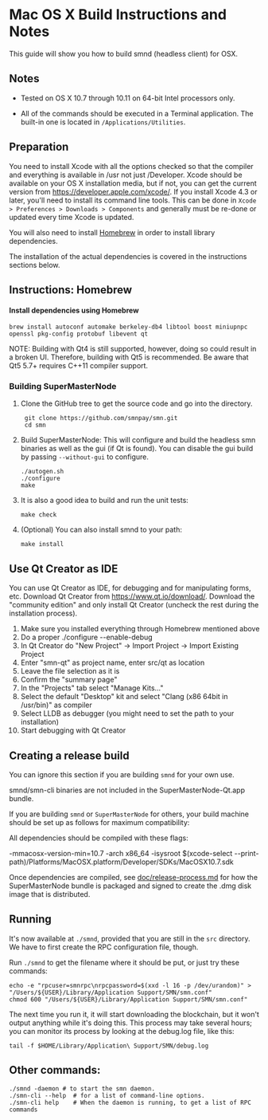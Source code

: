 Mac OS X Build Instructions and Notes
====================================
This guide will show you how to build smnd (headless client) for OSX.

Notes
-----

* Tested on OS X 10.7 through 10.11 on 64-bit Intel processors only.

* All of the commands should be executed in a Terminal application. The
built-in one is located in `/Applications/Utilities`.

Preparation
-----------

You need to install Xcode with all the options checked so that the compiler
and everything is available in /usr not just /Developer. Xcode should be
available on your OS X installation media, but if not, you can get the
current version from https://developer.apple.com/xcode/. If you install
Xcode 4.3 or later, you'll need to install its command line tools. This can
be done in `Xcode > Preferences > Downloads > Components` and generally must
be re-done or updated every time Xcode is updated.

You will also need to install [Homebrew](http://brew.sh) in order to install library
dependencies.

The installation of the actual dependencies is covered in the instructions
sections below.

Instructions: Homebrew
----------------------

#### Install dependencies using Homebrew

    brew install autoconf automake berkeley-db4 libtool boost miniupnpc openssl pkg-config protobuf libevent qt

NOTE: Building with Qt4 is still supported, however, doing so could result in a broken UI. Therefore, building with Qt5 is recommended. Be aware that Qt5 5.7+ requires C++11 compiler support.

### Building SuperMasterNode

1. Clone the GitHub tree to get the source code and go into the directory.

        git clone https://github.com/smnpay/smn.git
        cd smn

2.  Build SuperMasterNode:
    This will configure and build the headless smn binaries as well as the gui (if Qt is found).
    You can disable the gui build by passing `--without-gui` to configure.

        ./autogen.sh
        ./configure
        make

3.  It is also a good idea to build and run the unit tests:

        make check

4.  (Optional) You can also install smnd to your path:

        make install

Use Qt Creator as IDE
------------------------
You can use Qt Creator as IDE, for debugging and for manipulating forms, etc.
Download Qt Creator from https://www.qt.io/download/. Download the "community edition" and only install Qt Creator (uncheck the rest during the installation process).

1. Make sure you installed everything through Homebrew mentioned above
2. Do a proper ./configure --enable-debug
3. In Qt Creator do "New Project" -> Import Project -> Import Existing Project
4. Enter "smn-qt" as project name, enter src/qt as location
5. Leave the file selection as it is
6. Confirm the "summary page"
7. In the "Projects" tab select "Manage Kits..."
8. Select the default "Desktop" kit and select "Clang (x86 64bit in /usr/bin)" as compiler
9. Select LLDB as debugger (you might need to set the path to your installation)
10. Start debugging with Qt Creator

Creating a release build
------------------------
You can ignore this section if you are building `smnd` for your own use.

smnd/smn-cli binaries are not included in the SuperMasterNode-Qt.app bundle.

If you are building `smnd` or `SuperMasterNode` for others, your build machine should be set up
as follows for maximum compatibility:

All dependencies should be compiled with these flags:

 -mmacosx-version-min=10.7
 -arch x86_64
 -isysroot $(xcode-select --print-path)/Platforms/MacOSX.platform/Developer/SDKs/MacOSX10.7.sdk

Once dependencies are compiled, see [doc/release-process.md](release-process.md) for how the SuperMasterNode
bundle is packaged and signed to create the .dmg disk image that is distributed.

Running
-------

It's now available at `./smnd`, provided that you are still in the `src`
directory. We have to first create the RPC configuration file, though.

Run `./smnd` to get the filename where it should be put, or just try these
commands:

    echo -e "rpcuser=smnrpc\nrpcpassword=$(xxd -l 16 -p /dev/urandom)" > "/Users/${USER}/Library/Application Support/SMN/smn.conf"
    chmod 600 "/Users/${USER}/Library/Application Support/SMN/smn.conf"

The next time you run it, it will start downloading the blockchain, but it won't
output anything while it's doing this. This process may take several hours;
you can monitor its process by looking at the debug.log file, like this:

    tail -f $HOME/Library/Application\ Support/SMN/debug.log

Other commands:
-------

    ./smnd -daemon # to start the smn daemon.
    ./smn-cli --help  # for a list of command-line options.
    ./smn-cli help    # When the daemon is running, to get a list of RPC commands
